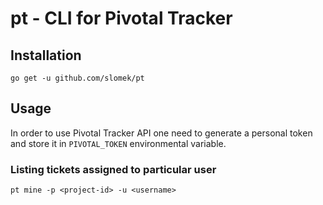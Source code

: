 # pt - CLI for Pivotal Tracker

## Installation

```
go get -u github.com/slomek/pt
```

## Usage

In order to use Pivotal Tracker API one need to generate a personal token and store it in `PIVOTAL_TOKEN` environmental variable.

### Listing tickets assigned to particular user

```
pt mine -p <project-id> -u <username>
```
